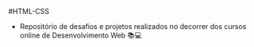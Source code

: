 #HTML-CSS

- Repositório de desafios e projetos realizados no decorrer dos cursos online de Desenvolvimento Web 📚💻
